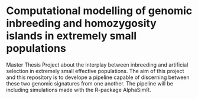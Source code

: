 # Computational modelling of genomic inbreeding and homozygosity islands in extremely small populations
Master Thesis Project about the interplay between inbreeding and artificial selection in extremely small effective populations.
The aim of this project and this repository is to develope a pipeline capable of discerning between these two genomic signatures from one another. 
The pipeline will be including simulations made with the R-package AlphaSimR.



